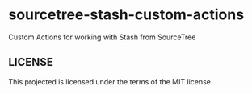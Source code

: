 # sourcetree-stash-custom-actions


Custom Actions for working with Stash from SourceTree


## LICENSE

This projected is licensed under the terms of the MIT license.
